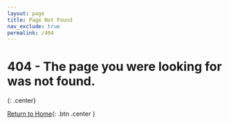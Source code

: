 ```yaml
---
layout: page
title: Page Not Found
nav_exclude: true
permalink: /404
---
```


# 404 - The page you were looking for was not found.
{: .center}

[Return to Home](/index.html){: .btn .center }
